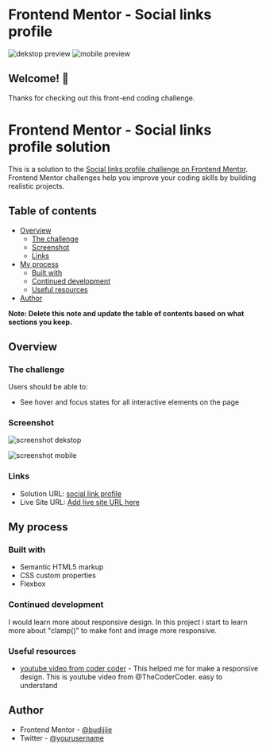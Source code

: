 # Frontend Mentor - Social links profile

![dekstop preview](./Screen%20Shot%20dekstop%20(1).png) 
![mobile preview](./Screen%20Shot%20mobile.png)
## Welcome! 👋

Thanks for checking out this front-end coding challenge.

# Frontend Mentor - Social links profile solution

This is a solution to the [Social links profile challenge on Frontend Mentor](https://www.frontendmentor.io/challenges/social-links-profile-UG32l9m6dQ). Frontend Mentor challenges help you improve your coding skills by building realistic projects. 

## Table of contents

- [Overview](#overview)
  - [The challenge](#the-challenge)
  - [Screenshot](#screenshot)
  - [Links](#links)
- [My process](#my-process)
  - [Built with](#built-with)
  - [Continued development](#continued-development)
  - [Useful resources](#useful-resources)
- [Author](#author)

**Note: Delete this note and update the table of contents based on what sections you keep.**

## Overview

### The challenge

Users should be able to:

- See hover and focus states for all interactive elements on the page

### Screenshot

![screenshot dekstop](./Screen%20Shot%20dekstop%20(1).png)

![screenshot mobile](./Screen%20Shot%20mobile.png)

### Links

- Solution URL: [social link profile](https://www.frontendmentor.io/solutions/social-link-profile-ZWhzFnSw6z)
- Live Site URL: [Add live site URL here](https://budijiie.github.io/social-links-profile-main/)

## My process

### Built with

- Semantic HTML5 markup
- CSS custom properties
- Flexbox


### Continued development

I would learn more about responsive design. In this project i start to learn more about  "clamp()" to make font and image more responsive.

### Useful resources

- [youtube video from coder coder](https://www.youtube.com/watch?v=vQDgoQKfdzM) - This helped me for make a responsive design. This is youtube video from @TheCoderCoder. easy to understand


## Author

- Frontend Mentor - [@budijiie](https://www.frontendmentor.io/profile/budijiie)
- Twitter - [@yourusername](https://www.twitter.com/yourusername)


